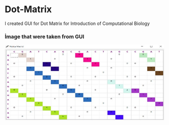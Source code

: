 # Dot-Matrix
I created GUI for Dot Matrix for Introduction of Computational Biology 



### İmage that were taken from GUI

![Alt text](https://github.com/ErdalNayir/Dot-Matrix/blob/main/Nokta%20Matrisi(Dot%20Matrix)/Resim1.jpg "Dot Matrix for k=1")
